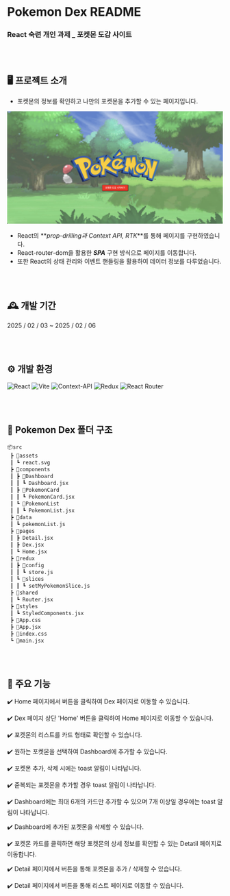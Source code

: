 # Pokemon Dex README

### React 숙련 개인 과제 \_ 포켓몬 도감 사이트

<br />
<br />

## 🖥️ 프로젝트 소개

- 포켓몬의 정보를 확인하고 나만의 포켓몬을 추가할 수 있는 페이지입니다.

<img src="/readme/readme-img.png"/>

- React의 **_prop-drilling과 Context API, RTK_**를 통해 페이지를 구현하였습니다.
- React-router-dom을 활용한 **_SPA_** 구현 방식으로 페이지를 이동합니다.
- 또한 React의 상태 관리와 이벤트 핸들링을 활용하여 데이터 정보를 다루었습니다.

<br />
<br />

## 🕰️ 개발 기간

2025 / 02 / 03 ~ 2025 / 02 / 06

<br />
<br />

## ⚙️ 개발 환경

![React](https://img.shields.io/badge/react-%2320232a.svg?style=for-the-badge&logo=react&logoColor=%2361DAFB)
![Vite](https://img.shields.io/badge/vite-%23646CFF.svg?style=for-the-badge&logo=vite&logoColor=white)
![Context-API](https://img.shields.io/badge/Context--Api-000000?style=for-the-badge&logo=react)
![Redux](https://img.shields.io/badge/redux-%23593d88.svg?style=for-the-badge&logo=redux&logoColor=white)
![React Router](https://img.shields.io/badge/React_Router-CA4245?style=for-the-badge&logo=react-router&logoColor=white)

<br />
<br />

## 📁 Pokemon Dex 폴더 구조

```
📦src
 ┣ 📂assets
 ┃ ┗ react.svg
 ┣ 📂components
 ┃ ┣ 📂Dashboard
 ┃ ┃ ┗ Dashboard.jsx
 ┃ ┣ 📂PokemonCard
 ┃ ┃ ┗ PokemonCard.jsx
 ┃ ┗ 📂PokemonList
 ┃ ┃ ┗ PokemonList.jsx
 ┣ 📂data
 ┃ ┗ pokemonList.js
 ┣ 📂pages
 ┃ ┣ Detail.jsx
 ┃ ┣ Dex.jsx
 ┃ ┗ Home.jsx
 ┣ 📂redux
 ┃ ┣ 📂config
 ┃ ┃ ┗ store.js
 ┃ ┗ 📂slices
 ┃ ┃ ┗ setMyPokemonSlice.js
 ┣ 📂shared
 ┃ ┗ Router.jsx
 ┣ 📂styles
 ┃ ┗ StyledComponents.jsx
 ┣ 📜App.css
 ┣ 📜App.jsx
 ┣ 📜index.css
 ┗ 📜main.jsx
```

<br />
<br />

## 📌 주요 기능

✔️ Home 페이지에서 버튼을 클릭하여 Dex 페이지로 이동할 수 있습니다.

✔️ Dex 페이지 상단 'Home' 버튼을 클릭하여 Home 페이지로 이동할 수 있습니다.

✔️ 포켓몬의 리스트를 카드 형태로 확인할 수 있습니다.

✔️ 원하는 포켓몬을 선택하여 Dashboard에 추가할 수 있습니다.

✔️ 포켓몬 추가, 삭제 시에는 toast 알림이 나타납니다.

✔️ 줃복되는 포켓몬을 추가할 경우 toast 알림이 나타납니다.

✔️ Dashboard에는 최대 6개의 카드만 추가할 수 있으며 7개 이상일 경우에는 toast 알림이 나타납니다.

✔️ Dashboard에 추가된 포켓몬을 삭제할 수 있습니다.

✔️ 포켓몬 카드를 클릭하면 해당 포켓몬의 상세 정보를 확인할 수 있는 Detatil 페이지로 이동합니다.

✔️ Detail 페이지에서 버튼을 통해 포켓몬을 추가 / 삭제할 수 있습니다.

✔️ Detail 페이지에서 버튼을 통해 리스트 페이지로 이동할 수 있습니다.
